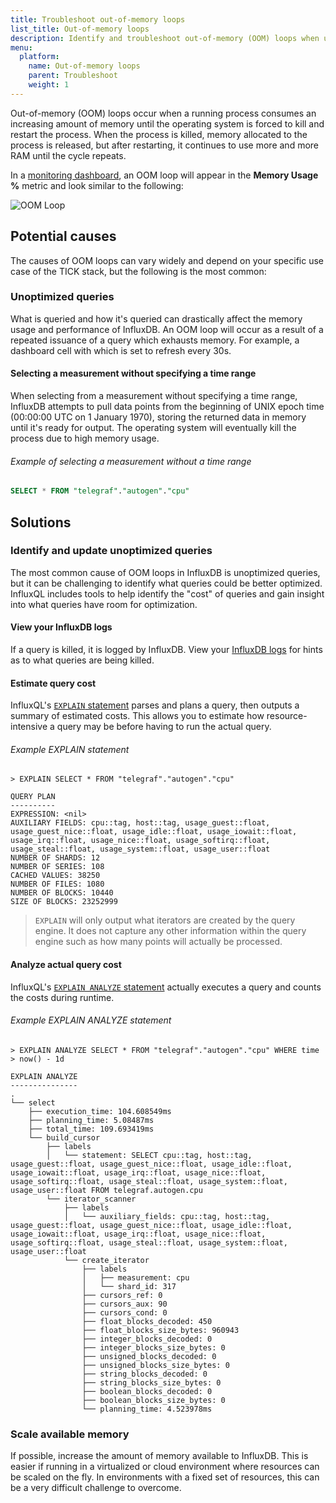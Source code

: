 ```yaml
---
title: Troubleshoot out-of-memory loops
list_title: Out-of-memory loops
description: Identify and troubleshoot out-of-memory (OOM) loops when using the InfluxData 1.x TICK stack.
menu:
  platform:
    name: Out-of-memory loops
    parent: Troubleshoot
    weight: 1
---
```


Out-of-memory (OOM) loops occur when a running process consumes an increasing amount
of memory until the operating system is forced to kill and restart the process.
When the process is killed, memory allocated to the process is released, but after
restarting, it continues to use more and more RAM until the cycle repeats.

In a [monitoring dashboard](/platform/monitoring/influxdata-platform/monitoring-dashboards/), an OOM loop
will appear in the **Memory Usage %** metric and look similar to the following:

![OOM Loop](/img/platform/troubleshooting-oom-loop.png)

## Potential causes

The causes of OOM loops can vary widely and depend on your specific use case of
the TICK stack, but the following is the most common:

### Unoptimized queries

What is queried and how it's queried can drastically affect the memory usage and performance of InfluxDB.
An OOM loop will occur as a result of a repeated issuance of a query which exhausts memory.
For example, a dashboard cell with which is set to refresh every 30s.

#### Selecting a measurement without specifying a time range

When selecting from a measurement without specifying a time range, InfluxDB attempts
to pull data points from the beginning of UNIX epoch time (00:00:00 UTC on 1 January 1970),
storing the returned data in memory until it's ready for output.
The operating system will eventually kill the process due to high memory usage.

###### Example of selecting a measurement without a time range

```sql
SELECT * FROM "telegraf"."autogen"."cpu"
```

## Solutions

### Identify and update unoptimized queries

The most common cause of OOM loops in InfluxDB is unoptimized queries, but it can
be challenging to identify what queries could be better optimized.
InfluxQL includes tools to help identify the "cost" of queries and gain insight
into what queries have room for optimization.

#### View your InfluxDB logs

If a query is killed, it is logged by InfluxDB.
View your [InfluxDB logs](/influxdb/v1/administration/logs/) for hints as to what queries are being killed.

#### Estimate query cost

InfluxQL's [`EXPLAIN` statement](/influxdb/v1/query_language/spec#explain)
parses and plans a query, then outputs a summary of estimated costs.
This allows you to estimate how resource-intensive a query may be before having to
run the actual query.

###### Example EXPLAIN statement

```
> EXPLAIN SELECT * FROM "telegraf"."autogen"."cpu"

QUERY PLAN
----------
EXPRESSION: <nil>
AUXILIARY FIELDS: cpu::tag, host::tag, usage_guest::float, usage_guest_nice::float, usage_idle::float, usage_iowait::float, usage_irq::float, usage_nice::float, usage_softirq::float, usage_steal::float, usage_system::float, usage_user::float
NUMBER OF SHARDS: 12
NUMBER OF SERIES: 108
CACHED VALUES: 38250
NUMBER OF FILES: 1080
NUMBER OF BLOCKS: 10440
SIZE OF BLOCKS: 23252999
```

> `EXPLAIN` will only output what iterators are created by the query engine.
> It does not capture any other information within the query engine such as how many points will actually be processed.

#### Analyze actual query cost

InfluxQL's [`EXPLAIN ANALYZE` statement](/influxdb/v1/query_language/spec/#explain-analyze)
actually executes a query and counts the costs during runtime.

###### Example EXPLAIN ANALYZE statement

```
> EXPLAIN ANALYZE SELECT * FROM "telegraf"."autogen"."cpu" WHERE time > now() - 1d

EXPLAIN ANALYZE
---------------
.
└── select
    ├── execution_time: 104.608549ms
    ├── planning_time: 5.08487ms
    ├── total_time: 109.693419ms
    └── build_cursor
        ├── labels
        │   └── statement: SELECT cpu::tag, host::tag, usage_guest::float, usage_guest_nice::float, usage_idle::float, usage_iowait::float, usage_irq::float, usage_nice::float, usage_softirq::float, usage_steal::float, usage_system::float, usage_user::float FROM telegraf.autogen.cpu
        └── iterator_scanner
            ├── labels
            │   └── auxiliary_fields: cpu::tag, host::tag, usage_guest::float, usage_guest_nice::float, usage_idle::float, usage_iowait::float, usage_irq::float, usage_nice::float, usage_softirq::float, usage_steal::float, usage_system::float, usage_user::float
            └── create_iterator
                ├── labels
                │   ├── measurement: cpu
                │   └── shard_id: 317
                ├── cursors_ref: 0
                ├── cursors_aux: 90
                ├── cursors_cond: 0
                ├── float_blocks_decoded: 450
                ├── float_blocks_size_bytes: 960943
                ├── integer_blocks_decoded: 0
                ├── integer_blocks_size_bytes: 0
                ├── unsigned_blocks_decoded: 0
                ├── unsigned_blocks_size_bytes: 0
                ├── string_blocks_decoded: 0
                ├── string_blocks_size_bytes: 0
                ├── boolean_blocks_decoded: 0
                ├── boolean_blocks_size_bytes: 0
                └── planning_time: 4.523978ms
```

### Scale available memory

If possible, increase the amount of memory available to InfluxDB.
This is easier if running in a virtualized or cloud environment where resources can be scaled on the fly.
In environments with a fixed set of resources, this can be a very difficult challenge to overcome.
